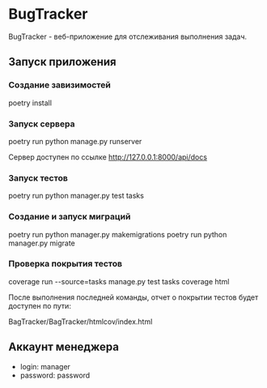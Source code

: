 # BugTracker

BugTracker - веб-приложение для отслеживания выполнения задач.

## Запуск приложения

### Создание завизимостей

poetry install

### Запуск сервера

poetry run python manage.py runserver

Сервер доступен по ссылке http://127.0.0.1:8000/api/docs

### Запуск тестов

poetry run python manager.py test tasks

### Создание и запуск миграций

poetry run python manager.py makemigrations
poetry run python manager.py migrate

### Проверка покрытия тестов

coverage run --source=tasks manage.py test tasks
coverage html

После выполнения последней команды, отчет о покрытии тестов будет доступен по пути:

BagTracker/BagTracker/htmlcov/index.html

## Аккаунт менеджера
- login: manager
- password: password
